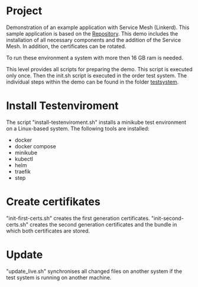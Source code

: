 # Project

Demonstration of an example application with Service Mesh (Linkerd).
This sample application is based on the [Repository](https://github.com/kiliandangendorf/hsh-favs-linkerd-prototype).
This demo includes the installation of all necessary components and the addition of the Service Mesh.
In addition, the certificates can be rotated.

To run these environment a system with more then 16 GB ram is needed.

This level provides all scripts for preparing the demo.
This script is executed only once.
Then the init.sh script is executed in the order test system.
The individual steps within the demo can be found in the folder [testsystem](./testsystem/README.md).

# Install Testenviroment

The script "install-testenviroment.sh" installs a minikube test environment on a Linux-based system.
The following tools are installed:
- docker
- docker compose
- minikube
- kubectl
- helm
- traefik
- step

# Create certifikates

"init-first-certs.sh" creates the first generation certificates.
"init-second-certs.sh" creates the second generation certificates and the bundle in which both certificates are stored.

# Update

"update_live.sh" synchronises all changed files on another system if the test system is running on another machine.